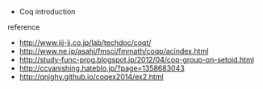* Coq introduction

reference
- http://www.iij-ii.co.jp/lab/techdoc/coqt/
- http://www.ne.jp/asahi/fmsci/fmmath/coqp/acindex.html
- http://study-func-prog.blogspot.jp/2012/04/coq-group-on-setoid.html
- http://ccvanishing.hateblo.jp/?page=1358683043
- http://qnighy.github.io/coqex2014/ex2.html
